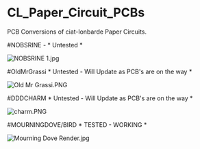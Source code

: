 # CL_Paper_Circuit_PCBs
PCB Conversions of ciat-lonbarde Paper Circuits.

#NOBSRINE - * Untested *

![NOBSRINE 1.jpg](https://images.zenhubusercontent.com/5f9d76b2317e524708339b19/9239710d-4ae8-447f-a301-8e1de92aa496)

#OldMrGrassi * Untested - Will Update as PCB's are on the way *

![Old Mr Grassi.PNG](https://images.zenhubusercontent.com/5f9d76b2317e524708339b19/5876e463-650c-4975-854f-e6ad875dcc11)

#DDDCHARM * Untested - Will Update as PCB's are on the way *

![charm.PNG](https://images.zenhubusercontent.com/5f9d76b2317e524708339b19/d207b9a4-549c-4301-81e0-1728a291cf7b)

#MOURNINGDOVE/BIRD * TESTED - WORKING * 

![Mourning Dove Render.jpg](https://images.zenhubusercontent.com/5f9d76b2317e524708339b19/39be02d2-cd06-45b9-bc30-922a15d57871)

